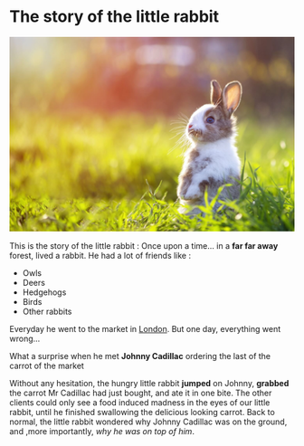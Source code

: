 # The story of the little rabbit
![The rabbit](ziekten.jpg)

This is the story of the little rabbit :
Once upon a time... in a **far far away** forest, lived a rabbit.
He had a lot of friends like :
* Owls
* Deers
* Hedgehogs
* Birds
* Other rabbits

Everyday he went to the market in [London](https://fr.wikipedia.org/wiki/Londres).
But one day, everything went wrong...

What a surprise when he met **Johnny Cadillac** ordering the last of the carrot of the market

Without any hesitation, the hungry little rabbit **jumped** on Johnny, **grabbed** the carrot Mr Cadillac had just bought, and ate it in one bite. The other clients could only see a food induced madness in the eyes of our little rabbit, until he finished swallowing the delicious looking carrot. Back to normal, the little rabbit wondered why Johnny Cadillac was on the ground, and ,more importantly, *why he was on top of him*.
